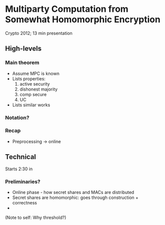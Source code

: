 # Multiparty Computation from Somewhat Homomorphic Encryption

Crypto 2012; 13 min presentation

## High-levels

### Main theorem

* Assume MPC is known
* Lists properties:
	1. active security
	2. dishonest majority
	3. comp secure
	4. UC
* Lists similar works

### Notation?

### Recap

* Preprocessing -> online

## Technical

Starts 2:30 in

### Preliminaries?

* Online phase - how secret shares and MACs are distributed
* Secret shares are homomorphic: goes through construction + correctness
* 



(Note to self: Why threshold?)
